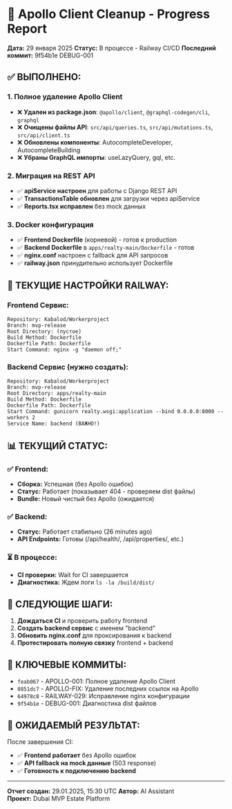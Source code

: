 # 🚀 Apollo Client Cleanup - Progress Report
**Дата:** 29 января 2025
**Статус:** В процессе - Railway CI/CD
**Последний коммит:** 9f54b1e DEBUG-001

## ✅ **ВЫПОЛНЕНО:**

### **1. Полное удаление Apollo Client**
- ❌ **Удален из package.json**: `@apollo/client`, `@graphql-codegen/cli`, `graphql`
- ❌ **Очищены файлы API**: `src/api/queries.ts`, `src/api/mutations.ts`, `src/api/client.ts`
- ❌ **Обновлены компоненты**: AutocompleteDeveloper, AutocompleteBuilding
- ❌ **Убраны GraphQL импорты**: useLazyQuery, gql, etc.

### **2. Миграция на REST API**
- ✅ **apiService настроен** для работы с Django REST API
- ✅ **TransactionsTable обновлен** для загрузки через apiService
- ✅ **Reports.tsx исправлен** без mock данных

### **3. Docker конфигурация**
- ✅ **Frontend Dockerfile** (корневой) - готов к production
- ✅ **Backend Dockerfile** в `apps/realty-main/Dockerfile` - готов
- ✅ **nginx.conf** настроен с fallback для API запросов
- ✅ **railway.json** принудительно использует Dockerfile

## 🔧 **ТЕКУЩИЕ НАСТРОЙКИ RAILWAY:**

### **Frontend Сервис:**
```
Repository: Kabalod/Workerproject
Branch: mvp-release
Root Directory: (пустое)
Build Method: Dockerfile
Dockerfile Path: Dockerfile
Start Command: nginx -g "daemon off;"
```

### **Backend Сервис (нужно создать):**
```
Repository: Kabalod/Workerproject
Branch: mvp-release  
Root Directory: apps/realty-main
Build Method: Dockerfile
Dockerfile Path: Dockerfile
Start Command: gunicorn realty.wsgi:application --bind 0.0.0.0:8000 --workers 2
Service Name: backend (ВАЖНО!)
```

## 📊 **ТЕКУЩИЙ СТАТУС:**

### **✅ Frontend:**
- **Сборка:** Успешная (без Apollo ошибок)
- **Статус:** Работает (показывает 404 - проверяем dist файлы)
- **Bundle:** Новый чистый без Apollo (ожидается)

### **✅ Backend:**  
- **Статус:** Работает стабильно (26 minutes ago)
- **API Endpoints:** Готовы (/api/health/, /api/properties/, etc.)

### **⏳ В процессе:**
- **CI проверки:** Wait for CI завершается
- **Диагностика:** Ждем логи `ls -la /build/dist/`

## 🔄 **СЛЕДУЮЩИЕ ШАГИ:**

1. **Дождаться CI** и проверить работу frontend
2. **Создать backend сервис** с именем "backend"  
3. **Обновить nginx.conf** для проксирования к backend
4. **Протестировать полную связку** frontend + backend

## 📝 **КЛЮЧЕВЫЕ КОММИТЫ:**

- `feab067` - APOLLO-001: Полное удаление Apollo Client
- `0851dc7` - APOLLO-FIX: Удаление последних ссылок на Apollo  
- `64978c8` - RAILWAY-029: Исправление nginx конфигурации
- `9f54b1e` - DEBUG-001: Диагностика dist файлов

## 🎯 **ОЖИДАЕМЫЙ РЕЗУЛЬТАТ:**

После завершения CI:
- ✅ **Frontend работает** без Apollo ошибок
- ✅ **API fallback на mock данные** (503 response)
- ✅ **Готовность к подключению backend**

---
**Отчет создан:** 29.01.2025, 15:30 UTC
**Автор:** AI Assistant  
**Проект:** Dubai MVP Estate Platform
